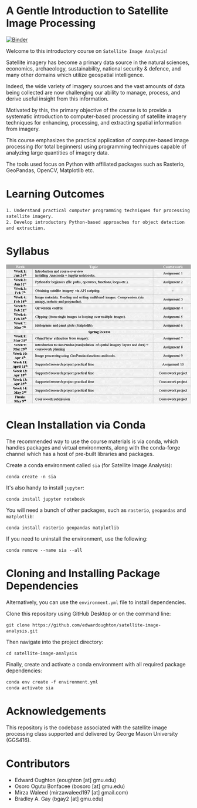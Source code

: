 A Gentle Introduction to Satellite Image Processing
===================================================
[![Binder](https://mybinder.org/badge_logo.svg)](https://mybinder.org/v2/gh/edwardoughton/satellite-image-analysis/HEAD)

Welcome to this introductory course on `Satellite Image Analysis`!

Satellite imagery has become a primary data source in the natural sciences, economics,
archaeology, sustainability, national security & defence, and many other domains which utilize geospatial intelligence.

Indeed, the wide variety of imagery sources and the vast amounts of data being collected
are now challenging our ability to manage, process, and derive useful insight from this
information.

Motivated by this, the primary objective of the course is to provide a
systematic introduction to computer-based processing of satellite imagery techniques
for enhancing, processing, and extracting spatial information from imagery.

This course emphasizes the practical application of computer-based image processing
(for total beginners) using programming techniques capable of analyzing large quantities
of imagery data.

The tools used focus on Python with affiliated packages such as Rasterio, GeoPandas, OpenCV, Matplotlib etc.

Learning Outcomes
=================

    1. Understand practical computer programming techniques for processing satellite imagery.
    2. Develop introductory Python-based approaches for object detection and extraction.

Syllabus
========
<p align="left">
  <img src="/syllabus/format_v3.PNG", width="800" />
</p>


Clean Installation via Conda
============================

The recommended way to use the course materials is via conda, which handles packages and
virtual environments, along with the conda-forge channel which has a host of pre-built
libraries and packages.

Create a conda environment called `sia` (for Satellite Image Analysis):

    conda create -n sia

It's also handy to install `jupyter`:

    conda install jupyter notebook

You will need a bunch of other packages, such as `rasterio`, `geopandas` and `matplotlib`:

    conda install rasterio geopandas matplotlib

If you need to uninstall the environment, use the following:

    conda remove --name sia --all

Cloning and Installing Package Dependencies
===========================================

Alternatively, you can use the `environment.yml` file to install dependencies.

Clone this repository using GitHub Desktop or on the command line:

    git clone https://github.com/edwardoughton/satellite-image-analysis.git

Then navigate into the project directory:

    cd satellite-image-analysis

Finally, create and activate a conda environment with all required package dependencies:

    conda env create -f environment.yml
    conda activate sia


Acknowledgements
================

This repository is the codebase associated with the satellite image processing class
supported and delivered by George Mason University (GGS416).

Contributors
============
- Edward Oughton (eoughton [at] gmu.edu)
- Osoro Ogutu Bonfacee (bosoro [at] gmu.edu)
- Mirza Waleed (mirzawaleed197 [at] gmail.com)
- Bradley A. Gay (bgay2 [at] gmu.edu)
